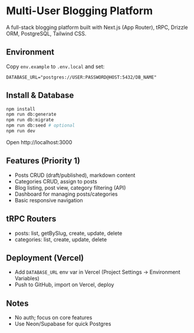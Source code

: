 # Multi-User Blogging Platform

A full-stack blogging platform built with Next.js (App Router), tRPC, Drizzle ORM, PostgreSQL, Tailwind CSS.

## Environment
Copy `env.example` to `.env.local` and set:
```
DATABASE_URL="postgres://USER:PASSWORD@HOST:5432/DB_NAME"
```

## Install & Database
```bash
npm install
npm run db:generate
npm run db:migrate
npm run db:seed # optional
npm run dev
```
Open http://localhost:3000

## Features (Priority 1)
- Posts CRUD (draft/published), markdown content
- Categories CRUD, assign to posts
- Blog listing, post view, category filtering (API)
- Dashboard for managing posts/categories
- Basic responsive navigation

## tRPC Routers
- posts: list, getBySlug, create, update, delete
- categories: list, create, update, delete

## Deployment (Vercel)
- Add `DATABASE_URL` env var in Vercel (Project Settings → Environment Variables)
- Push to GitHub, import on Vercel, deploy

## Notes
- No auth; focus on core features
- Use Neon/Supabase for quick Postgres
